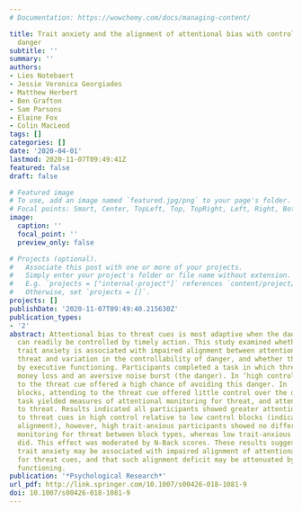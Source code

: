 ```yaml
---
# Documentation: https://wowchemy.com/docs/managing-content/

title: Trait anxiety and the alignment of attentional bias with controllability of
  danger
subtitle: ''
summary: ''
authors:
- Lies Notebaert
- Jessie Veronica Georgiades
- Matthew Herbert
- Ben Grafton
- Sam Parsons
- Elaine Fox
- Colin MacLeod
tags: []
categories: []
date: '2020-04-01'
lastmod: 2020-11-07T09:49:41Z
featured: false
draft: false

# Featured image
# To use, add an image named `featured.jpg/png` to your page's folder.
# Focal points: Smart, Center, TopLeft, Top, TopRight, Left, Right, BottomLeft, Bottom, BottomRight.
image:
  caption: ''
  focal_point: ''
  preview_only: false

# Projects (optional).
#   Associate this post with one or more of your projects.
#   Simply enter your project's folder or file name without extension.
#   E.g. `projects = ["internal-project"]` references `content/project/deep-learning/index.md`.
#   Otherwise, set `projects = []`.
projects: []
publishDate: '2020-11-07T09:49:40.215630Z'
publication_types:
- '2'
abstract: Attentional bias to threat cues is most adaptive when the dangers they signal
  can readily be controlled by timely action. This study examined whether heightened
  trait anxiety is associated with impaired alignment between attentional bias to
  threat and variation in the controllability of danger, and whether this is moderated
  by executive functioning. Participants completed a task in which threat cues signalled
  money loss and an aversive noise burst (the danger). In ‘high control’ blocks, attending
  to the threat cue offered a high chance of avoiding this danger. In ‘low control’
  blocks, attending to the threat cue offered little control over the danger. The
  task yielded measures of attentional monitoring for threat, and attentional orienting
  to threat. Results indicated all participants showed greater attentional orienting
  to threat cues in high control relative to low control blocks (indicative of proper
  alignment), however, high trait-anxious participants showed no difference in attentional
  monitoring for threat between block types, whereas low trait-anxious participants
  did. This effect was moderated by N-Back scores. These results suggest heightened
  trait anxiety may be associated with impaired alignment of attentional monitoring
  for threat cues, and that such alignment deficit may be attenuated by high executive
  functioning.
publication: '*Psychological Research*'
url_pdf: http://link.springer.com/10.1007/s00426-018-1081-9
doi: 10.1007/s00426-018-1081-9
---
```

